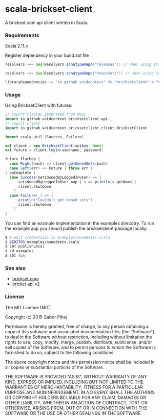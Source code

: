 # scala-brickset-client
A brickset.com api client written in Scala.

### Requirements

Scala 2.11.x

Register dependency in your build.sbt file

```sbt
resolvers ++= Seq(Resolvers.sonatypeRepo("releases")) // when using stable

resolvers ++= Seq(Resolvers.sonatypeRepo("snapshots")) // when using snapshot

libraryDependencies += "io.github.voidcontext" %% "bricksetclient" % "0.2.0-SNAPSHOT"
```

### Usage

Using BricksetClient with futures:

```scala
// import classes generated from WSDL
import io.github.voidcontext.bricksetclient.api._
// import client
import io.github.voidcontext.bricksetclient.client.BricksetClient

import scala.util.{Success, Failure}

val client = new BricksetClient(apikey, None)
val future = client.login(username, password)

future flatMap {
  case Right(hash) => client.getOwnedSets(hash)
  case Left(err) => Future { throw err }
} onComplete {
  case Success(setsOwnedByLoggedInUser) => {
      setsOwnedByLoggedInUser map { s => println(s.getName)}
      client.shutdown
    }
  case Failure(_) => {
      println("Couldn't get owned sets")
      client.shutdown
    }
}
```

You can find an example implementation in the examples direcotry.
To run the example app you should publish the bricksetclient package locally.

```bash
$ # edit credentials in examples/ownedsets.scala 
$ $EDITOR examples/ownedsets.scala
$ sbt publishLocal
$ cd examples
$ sbt run
```

### See also

- [brickset.com](http://brickset.com)
- [bricket api v2](http://brickset.com/tools/webservices/v2)

### License

The MIT License (MIT)

Copyright (c) 2015 Gabor Pihaj

Permission is hereby granted, free of charge, to any person obtaining a copy of this software and associated documentation files (the "Software"), to deal in the Software without restriction, including without limitation the rights to use, copy, modify, merge, publish, distribute, sublicense, and/or sell copies of the Software, and to permit persons to whom the Software is furnished to do so, subject to the following conditions:

The above copyright notice and this permission notice shall be included in all copies or substantial portions of the Software.

THE SOFTWARE IS PROVIDED "AS IS", WITHOUT WARRANTY OF ANY KIND, EXPRESS OR IMPLIED, INCLUDING BUT NOT LIMITED TO THE WARRANTIES OF MERCHANTABILITY, FITNESS FOR A PARTICULAR PURPOSE AND NONINFRINGEMENT. IN NO EVENT SHALL THE AUTHORS OR COPYRIGHT HOLDERS BE LIABLE FOR ANY CLAIM, DAMAGES OR OTHER LIABILITY, WHETHER IN AN ACTION OF CONTRACT, TORT OR OTHERWISE, ARISING FROM, OUT OF OR IN CONNECTION WITH THE SOFTWARE OR THE USE OR OTHER DEALINGS IN THE SOFTWARE.
